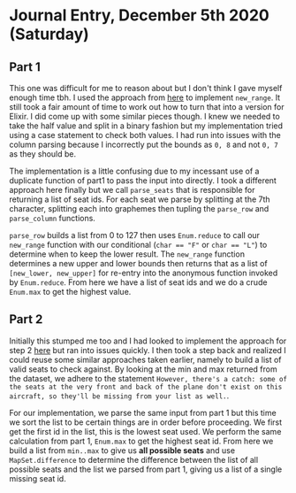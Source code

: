 # Journal Entry, December 5th 2020 (Saturday)

## Part 1

This one was difficult for me to reason about but I don't think I gave myself enough time tbh. I used the approach from [here](https://github.com/Maximization/adventofcode2020/blob/main/day5/index.js) to implement `new_range`. It still took a fair amount of time to work out how to turn that into a version for Elixir. I did come up with some similar pieces though. I knew we needed to take the half value and split in a binary fashion but my implementation tried using a case statement to check both values. I had run into issues with the column parsing because I incorrectly put the bounds as `0, 8` and not `0, 7` as they should be.

The implementation is a little confusing due to my incessant use of a duplicate function of part1 to pass the input into directly. I took a different approach here finally but we call `parse_seats` that is responsible for returning a list of seat ids. For each seat we parse by splitting at the 7th character, splitting each into graphemes then tupling the `parse_row` and `parse_column` functions.

`parse_row` builds a list from 0 to 127 then uses `Enum.reduce` to call our `new_range` function with our conditional (`char == "F"` or `char == "L"`) to determine when to keep the lower result. The `new_range` function determines a new upper and lower bounds then returns that as a list of `[new_lower, new_upper]` for re-entry into the anonymous function invoked by `Enum.reduce`. From here we have a list of seat ids and we do a crude `Enum.max` to get the highest value.

## Part 2

Initially this stumped me too and I had looked to implement the approach for step 2 [here](https://github.com/Maximization/adventofcode2020/blob/main/day5/index.js) but ran into issues quickly. I then took a step back and realized I could reuse some similar approaches taken earlier, namely to build a list of valid seats to check against. By looking at the min and max returned from the dataset, we adhere to the statement `However, there's a catch: some of the seats at the very front and back of the plane don't exist on this aircraft, so they'll be missing from your list as well.`.

For our implementation, we parse the same input from part 1 but this time we sort the list to be certain things are in order before proceeding. We first get the first id in the list, this is the lowest seat used. We perform the same calculation from part 1, `Enum.max` to get the highest seat id. From here we build a list from `min..max` to give us **all possible seats** and use `MapSet.difference` to determine the difference between the list of all possible seats and the list we parsed from part 1, giving us a list of a single missing seat id.
